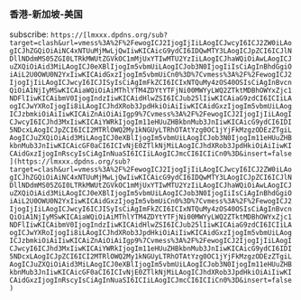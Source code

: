 ### 香港-新加坡-美国
subscribe:
 `https://[lmxxx.dpdns.org/sub?target=clash&url=vmess%3A%2F%2FewogICJ2IjogIjIiLAogICJwcyI6ICJ2ZW0iLAogICJhZGQiOiAiNC4xNTUuMjMwLjQwIiwKICAicG9ydCI6IDQwMTY3LAogICJpZCI6ICJlNDllNDdmMS05ZGI0LTRkMWUtZGVkOC1mMjUxYTIwMTU2YzIiLAogICJhaWQiOiAwLAogICJuZXQiOiAid3MiLAogICJ0eXBlIjogIm5vbmUiLAogICJob3N0IjogIiIsCiAgInBhdGgiOiAiL2U0OWU0N2YxIiwKICAidGxzIjogIm5vbmUiCn0%3D%7Cvmess%3A%2F%2FewogICJ2IjogIjIiLAogICJwcyI6ICJISyIsCiAgImFkZCI6ICIxNTQuMy4zOS40OSIsCiAgInBvcnQiOiA1NjIyMSwKICAiaWQiOiAiMThlYTM4ZDYtYTFjNi00MWYyLWQ2ZTktMDBhOWYxZjc1NDFlIiwKICAibmV0IjogIndzIiwKICAidHlwZSI6ICJub25lIiwKICAiaG9zdCI6ICIiLAogICJwYXRoIjogIi8iLAogICJhdXRob3JpdHkiOiAiIiwKICAidGxzIjogIm5vbmUiLAogICJzbmkiOiAiIiwKICAiZnAiOiAiIgp9%7Cvmess%3A%2F%2FewogICJ2IjogIjIiLAogICJwcyI6ICJhd3MxIiwKICAiYWRkIjogIm11eHUuZHBkbnMub3JnIiwKICAicG9ydCI6IDI5NDcxLAogICJpZCI6ICI2MTRlOWQ2My1kNGUyLTRhOTAtYzg0OC1jYjFkMzgzODEzZTgiLAogICJuZXQiOiAid3MiLAogICJ0eXBlIjogIm5vbmUiLAogICJob3N0IjogIm11eHUuZHBkbnMub3JnIiwKICAicGF0aCI6ICIvNjE0ZTlkNjMiLAogICJhdXRob3JpdHkiOiAiIiwKICAidGxzIjogInRscyIsCiAgInNuaSI6ICIiLAogICJmcCI6ICIiCn0%3D&insert=false](https://lmxxx.dpdns.org/sub?target=clash&url=vmess%3A%2F%2FewogICJ2IjogIjIiLAogICJwcyI6ICJ2ZW0iLAogICJhZGQiOiAiNC4xNTUuMjMwLjQwIiwKICAicG9ydCI6IDQwMTY3LAogICJpZCI6ICJlNDllNDdmMS05ZGI0LTRkMWUtZGVkOC1mMjUxYTIwMTU2YzIiLAogICJhaWQiOiAwLAogICJuZXQiOiAid3MiLAogICJ0eXBlIjogIm5vbmUiLAogICJob3N0IjogIiIsCiAgInBhdGgiOiAiL2U0OWU0N2YxIiwKICAidGxzIjogIm5vbmUiCn0%3D%7Cvmess%3A%2F%2FewogICJ2IjogIjIiLAogICJwcyI6ICJISyIsCiAgImFkZCI6ICIxNTQuMy4zOS40OSIsCiAgInBvcnQiOiA1NjIyMSwKICAiaWQiOiAiMThlYTM4ZDYtYTFjNi00MWYyLWQ2ZTktMDBhOWYxZjc1NDFlIiwKICAibmV0IjogIndzIiwKICAidHlwZSI6ICJub25lIiwKICAiaG9zdCI6ICIiLAogICJwYXRoIjogIi8iLAogICJhdXRob3JpdHkiOiAiIiwKICAidGxzIjogIm5vbmUiLAogICJzbmkiOiAiIiwKICAiZnAiOiAiIgp9%7Cvmess%3A%2F%2FewogICJ2IjogIjIiLAogICJwcyI6ICJhd3MxIiwKICAiYWRkIjogIm11eHUuZHBkbnMub3JnIiwKICAicG9ydCI6IDI5NDcxLAogICJpZCI6ICI2MTRlOWQ2My1kNGUyLTRhOTAtYzg0OC1jYjFkMzgzODEzZTgiLAogICJuZXQiOiAid3MiLAogICJ0eXBlIjogIm5vbmUiLAogICJob3N0IjogIm11eHUuZHBkbnMub3JnIiwKICAicGF0aCI6ICIvNjE0ZTlkNjMiLAogICJhdXRob3JpdHkiOiAiIiwKICAidGxzIjogInRscyIsCiAgInNuaSI6ICIiLAogICJmcCI6ICIiCn0%3D&insert=false)`